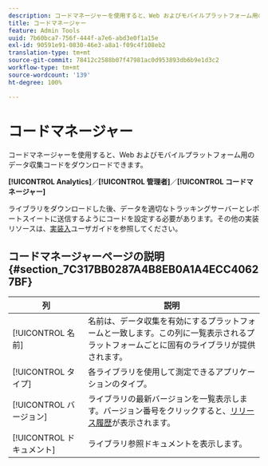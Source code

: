 ```yaml
---
description: コードマネージャーを使用すると、Web およびモバイルプラットフォーム用のデータ収集コードをダウンロードできます。
title: コードマネージャー
feature: Admin Tools
uuid: 7b60bca7-756f-444f-a7e6-abd3e0f1a15e
exl-id: 90591e91-0830-46e3-a8a1-f09c4f108eb2
translation-type: tm+mt
source-git-commit: 78412c2588b07f47981ac0d953893db6b9e1d3c2
workflow-type: tm+mt
source-wordcount: '139'
ht-degree: 100%

---
```


# コードマネージャー

コードマネージャーを使用すると、Web およびモバイルプラットフォーム用のデータ収集コードをダウンロードできます。

**[!UICONTROL Analytics]**／**[!UICONTROL 管理者]**／**[!UICONTROL コードマネージャー]**

ライブラリをダウンロードした後、データを適切なトラッキングサーバーとレポートスイートに送信するようにコードを設定する必要があります。その他の実装リソースは、[実装入](/help/implement/home.md)ユーザガイドを参照してください。

## コードマネージャーページの説明 {#section_7C317BB0287A4B8EB0A1A4ECC40627BF}

| 列 | 説明 |
|--- |--- |
| [!UICONTROL 名前] | 名前は、データ収集を有効にするプラットフォームと一致します。この列に一覧表示されるプラットフォームごとに固有のライブラリが提供されます。 |
| [!UICONTROL タイプ] | 各ライブラリを使用して測定できるアプリケーションのタイプ。 |
| [!UICONTROL バージョン] | ライブラリの最新バージョンを一覧表示します。バージョン番号をクリックすると、[リリース履歴](https://docs.adobe.com/content/help/ja-JP/analytics/implementation/appmeasurement-updates.html)が表示されます。 |
| [!UICONTROL ドキュメント] | ライブラリ参照ドキュメントを表示します。 |
